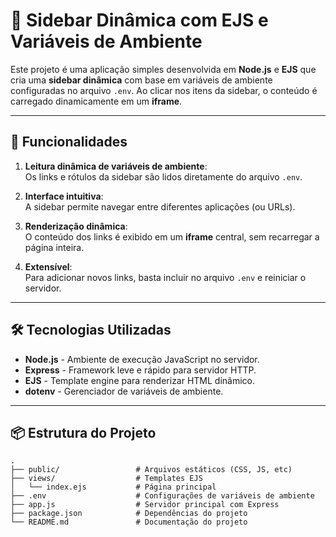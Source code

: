 # 🧩 Sidebar Dinâmica com EJS e Variáveis de Ambiente

Este projeto é uma aplicação simples desenvolvida em **Node.js** e **EJS** que cria uma **sidebar dinâmica** com base em variáveis de ambiente configuradas no arquivo `.env`. Ao clicar nos itens da sidebar, o conteúdo é carregado dinamicamente em um **iframe**.

---

## 🚀 Funcionalidades

1. **Leitura dinâmica de variáveis de ambiente**:  
   Os links e rótulos da sidebar são lidos diretamente do arquivo `.env`.

2. **Interface intuitiva**:  
   A sidebar permite navegar entre diferentes aplicações (ou URLs).

3. **Renderização dinâmica**:  
   O conteúdo dos links é exibido em um **iframe** central, sem recarregar a página inteira.

4. **Extensível**:  
   Para adicionar novos links, basta incluir no arquivo `.env` e reiniciar o servidor.

---

## 🛠️ Tecnologias Utilizadas

- **Node.js** - Ambiente de execução JavaScript no servidor.  
- **Express** - Framework leve e rápido para servidor HTTP.  
- **EJS** - Template engine para renderizar HTML dinâmico.  
- **dotenv** - Gerenciador de variáveis de ambiente.  

---

## 📦 Estrutura do Projeto

```plaintext
.
├── public/                 # Arquivos estáticos (CSS, JS, etc)
├── views/                  # Templates EJS
│   └── index.ejs           # Página principal
├── .env                    # Configurações de variáveis de ambiente
├── app.js                  # Servidor principal com Express
├── package.json            # Dependências do projeto
└── README.md               # Documentação do projeto
